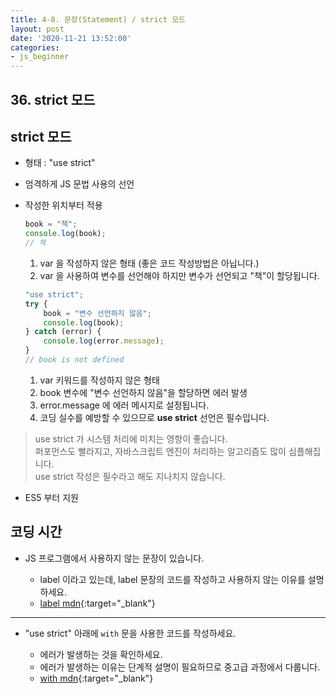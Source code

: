```yaml
---
title: 4-8. 문장(Statement) / strict 모드
layout: post
date: '2020-11-21 13:52:00'
categories:
- js_beginner
---
```


## 36. strict 모드

## strict 모드

* 형태 : "use strict"
* 엄격하게 JS 문법 사용의 선언
* 작성한 위치부터 적용

    ```javascript
    book = "책";
    console.log(book);
    // 책
    ```
    
    1. var 을 작성하지 않은 형태 (좋은 코드 작성방법은 아닙니다.)
    2. var 을 사용하여 변수를 선언해야 하지만 변수가 선언되고 "책"이 할당됩니다.

    ```javascript
    "use strict";
    try {
        book = "변수 선언하지 않음";
        console.log(book);
    } catch (error) {
        console.log(error.message);
    }
    // book is not defined
    ```
    
    1. var 키워드를 작성하지 않은 형태
    2. book 변수에 "변수 선언하지 않음"을 할당하면 에러 발생
    3. error.message 에 에러 메시지로 설정됩니다. 
    4. 코딩 실수를 예방할 수 있으므로 **use strict** 선언은 필수입니다.
    
>use strict 가 시스템 처리에 미치는 영향이 좋습니다.  
>퍼포먼스도 빨라지고, 자바스크립트 엔진이 처리하는 알고리즘도 많이 심플해집니다.  
>use strict 작성은 필수라고 해도 지나치지 않습니다.

* ES5 부터 지원

## 코딩 시간

* JS 프로그램에서 사용하지 않는 문장이 있습니다.

    * label 이라고 있는데, label 문장의 코드를 작성하고 사용하지 않는 이유를 설명하세요.
    * [label mdn](https://developer.mozilla.org/ko/docs/Web/JavaScript/Reference/Statements/label){:target="_blank"}
    
---

* "use strict" 아래에 `with` 문을 사용한 코드를 작성하세요.

    * 에러가 발생하는 것을 확인하세요.
    * 에러가 발생하는 이유는 단계적 설명이 필요하므로 중고급 과정에서 다룹니다.
    * [with mdn](https://developer.mozilla.org/ko/docs/Web/JavaScript/Reference/Statements/with){:target="_blank"}